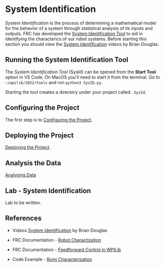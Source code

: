 # System Identification
*System Identification* is the process of determining a mathematical model for the behavior of a system through statistical analysis of its inputs and outputs.  FRC has developed the [System Identification Tool](https://docs.wpilib.org/en/stable/docs/software/pathplanning/robot-characterization/introduction.html#introduction-to-robot-characterization) to aid in identifying the characterics of our robot systems.  Before starting this section you should view the [System Identification](https://www.youtube.com/playlist?list=PLlmlmzye-q9gC7DwJ0xObASeOWUeADxJW) videos by Brian Douglas.

## Running the System Identification Tool
The *System Identification Tool* (SysId) can be opened from the **Start Tool** option in VS Code. On MacOS you'll need to start it from the terminal.  Go to `~/wpilib/2022/tools` and run `python3 SysID.py`. 

Starting the tool creates a directory under your project called `.SysId`.

## Configuring the Project
The first step is to [Configuring the Project](https://docs.wpilib.org/en/stable/docs/software/pathplanning/robot-characterization/configuring-project.html#configuring-a-project). 

## Deploying the Project

[Deploying the Project](https://docs.wpilib.org/en/stable/docs/software/pathplanning/robot-characterization/configuring-project.html#deploying-project).

## Analysis the Data
[Analysing Data](https://docs.wpilib.org/en/stable/docs/software/pathplanning/robot-characterization/analyzing-data.html)

## Lab - System Identification

Lab to be written.

<!-- ### Driving the Motors
One problem with this profiled motion command is that the robot more than likely doesn't drive straight.  Also, in the *DriveDistancePID* command we had to add a value to the **I** parameter in order to get the command to finish (reach its setpoint).  To fix these problems we'll create a new method in the *Drivetrain* class called `steerVelocity()` that calculates a voltage value for each wheel, which is then sent to the motors `setVoltage()` method. -->

<!-- Our previous PID command calculated a percentage value between `0.0` and `1.0` to drive the motors.  The *ProfiledPIDController* calculates a velocity, so we'll have to create a *Drivetrain* method to use velocity. 

Put picture here...

Create the method `tankDriveVolts()` to send a voltage to each of the motors.

    /**
    * Controls the left and right sides of the drive directly with voltages.
    * 
    * @param leftVolts the commanded left output
    * @param rightVolts the commanded right output
    */
    public void tankDriveVolts(double leftVolts, double rightVolts) {

      // Apply the voltage to the wheels
      m_leftMotor.setVoltage(leftVolts);
      m_rightMotor.setVoltage(rightVolts); 
      m_diffDrive.feed();
    }

Add the following constants to the *Constants* file.  The values are derived from doing *System Identification* on the Romi, which we'll learn about in the next module.  Information on the [SimpleMotorFeedforward](https://docs.wpilib.org/en/stable/docs/software/advanced-controls/controllers/feedforward.html#simplemotorfeedforward) class can be found in the FRC documentation.

    // The linear inertia gain, volts
    public static final double ksVolts = 0.461;

    // The linear velocity gain, volts per (meter per second)
    // Increase this if you drive short
    public static final double kvVoltSecondsPerMeter = 6.93;

    // The linear acceleration gain, volts per (meter per second squared).
    public static final double kaVoltSecondsSquaredPerMeter = 0.0737;

    public static final SimpleMotorFeedforward kFeedForward = 
        new SimpleMotorFeedforward(ksVolts, 
                                    kvVoltSecondsPerMeter, 
                                    kaVoltSecondsSquaredPerMeter);

We're going to need a PID controller for each wheel, so create them as attributes of the *Drivetrain* class by placing them above the constructor.

    private final PIDController m_leftController =
      new PIDController(Constants.kPDriveProfiled, 
                        Constants.kIDriveProfiled, 
                        Constants.kDDriveProfiled);

    private final PIDController m_rightController =
      new PIDController(Constants.kPDriveProfiled, 
                        Constants.kIDriveProfiled, 
                        Constants.kDDriveProfiled);   

Now we have all of the components to create a new method that will accept a velocity and calculate a voltage value to be sent to each motor.

    /**
    * Drives a straight line at the requested velocity by applying feedforward
    * and PID output to maintain the velocity. This method calculates a voltage
    * value for each wheel, which is sent to the motors setVoltage() method.
    * 
    * @param velocity The velocity at which to drive
    */
    public void setOutputMetersPerSecond(double velocity) {
      
      // Calculate feedforward voltage
      double leftFeedforward = Constants.kFeedForward.calculate(velocity);
      double rightFeedforward = Constants.kFeedForward.calculate(velocity);
    
      // Send it through a PID controller
      double leftVelocity = m_leftController.calculate(m_leftEncoder.getRate(), velocity);
      double rightVelocity = m_rightController.calculate(m_rightEncoder.getRate(), velocity);
      
      // double calibratedRightSpeed = output * DrivetrainConstants.rightVoltsGain;
      tankDriveVolts(leftFeedforward + leftVelocity, rightFeedforward + rightVelocity);
    } -->

<!-- ## Robot Characterization Lab
Run robot characterization for your Romi.  Look at the results and add the following constants to your *Constants* file.  Note, that the values for your Romi may be different from the example below.

    // Dynamical constants
    public static final double kMaxSpeedMetersPerSecond = 0.5;
    public static final double kMaxAccelMetersPerSecondSquared = 0.5;

    // The linear velocity gain, volts per (meter per second)
    public static final double kvVoltSecondsPerMeter = 9.7;
    // The angular velocity gain, volts per (radians per second)
    public static final double kvVoltSecondsPerRadian = 0.345; -->

## References
- Videos [System Identification](https://www.youtube.com/playlist?list=PLlmlmzye-q9gC7DwJ0xObASeOWUeADxJW) by Brian Douglas

- FRC Documentation - [Robot Charactization](https://docs.wpilib.org/en/stable/docs/software/wpilib-tools/robot-characterization/index.html)

- FRC Documentation - [Feedforward Control in WPILib](https://docs.wpilib.org/en/stable/docs/software/advanced-controls/controllers/feedforward.html#feedforward-control-in-wpilib)

- Code Example - [Romi Characterization](https://github.com/bb-frc-workshops/romi-examples/tree/main/romi-characterization)